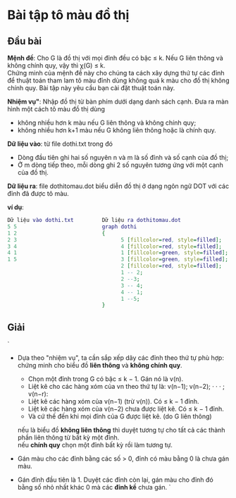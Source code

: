 # Bài tập tô màu đồ thị
## Đầu bài
**Mệnh đề**: Cho G là đồ thị với mọi đỉnh đều có bậc ≤ k. Nếu G liên thông và không chính quy, vậy thì χ(G) ≤ k.<br>
Chứng minh của mệnh đề này cho chúng ta cách xây dựng thứ tự các đỉnh để thuật toán tham lam tô màu đỉnh dùng không quá k màu cho đồ thị không chính quy. Bài tập này yêu cầu bạn cài đặt thuật toán này.

**Nhiệm vụ"**: Nhập đồ thị từ bàn phím dưới dạng danh sách cạnh. Đưa ra màn hình một cách tô màu đồ thị dùng
- không nhiều hơn k màu nếu G liên thông và không chính quy;
- không nhiều hơn k+1 màu nếu G không liên thông hoặc là chính quy.

**Dữ liệu vào**: từ file dothi.txt trong đó
- Dòng đầu tiên ghi hai số nguyên n và m là số đỉnh và số cạnh của đồ thị;
- Ở m dòng tiếp theo, mỗi dòng ghi 2 số nguyên tương ứng với một cạnh của đồ thị.

**Dữ liệu ra**: file dothitomau.dot biểu diễn đồ thị ở dạng ngôn ngữ DOT với các đỉnh đã được tô màu.

**ví dụ**:
```dot
Dữ liệu vào dothi.txt         Dữ liệu ra dothitomau.dot
5 5                           graph dothi
1 2                           {
2 3                                 5 [fillcolor=red, style=filled];
3 4                                 4 [fillcolor=red, style=filled];
4 1                                 1 [fillcolor=green, style=filled];
1 5                                 3 [fillcolor=green, style=filled];
                                    2 [fillcolor=red, style=filled];
                                    1 -- 2;
                                    2 --3;
                                    3 -- 4;
                                    4 -- 1;
                                    1 --5;
                              }
```
## Giải<br>
`
- Dựa theo "nhiệm vụ", ta cần sắp xếp dãy các đỉnh theo thứ tự phù hợp: chứng minh cho biểu đồ **liên thông** và **không chính quy**.
  - Chọn một đỉnh trong G có bậc ≤ k − 1. Gán nó là v(n).
  - Liệt kê cho các hàng xóm của vn theo thứ tự là: v(n−1); v(n−2); · · · ; v(n−r):
  - Liệt kê các hàng xóm của v(n−1) (trừ v(n)). Có ≤ k − 1 đỉnh.
  - Liệt kê các hàng xóm của v(n−2) chưa được liệt kê. Có ≤ k − 1 đỉnh.
  - Và cứ thế đến khi mọi đỉnh của G được liệt kê. (do G liên thông)
  
  nếu là biểu đồ **không liên thông** thì duyệt tương tự cho tất cả các thành phần liên thông từ bất kỳ một đỉnh.<br>
  nếu **chính quy** chọn một đỉnh bất kỳ rồi làm tương tự.
 - Gán màu cho các đỉnh bằng các số > 0, đỉnh có màu bằng 0 là chưa gán màu.
 - Gán đỉnh đầu tiên là 1. Duyệt các đỉnh còn lại, gán màu cho đỉnh đó bằng số nhỏ nhất khác 0 mà các **đỉnh kề** chưa gán.
`
